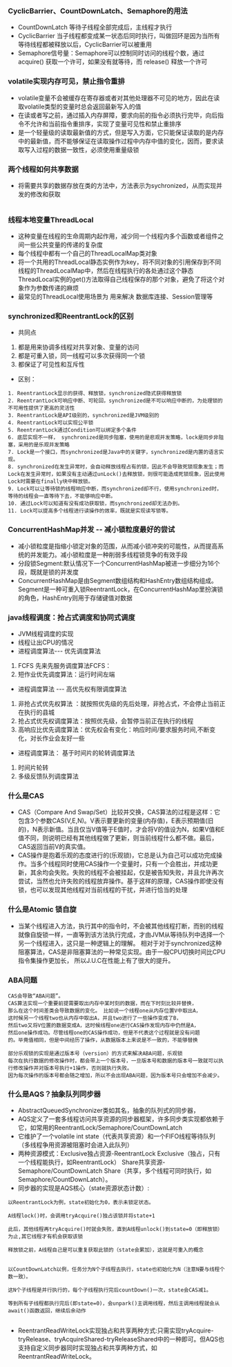### CyclicBarrier、CountDownLatch、Semaphore的用法
- CountDownLatch 等待子线程全部完成后，主线程才执行
- CyclicBarrier 当子线程都变成某一状态后同时执行，叫做回环是因为当所有等待线程都被释放以后，CyclicBarrier可以被重用
- Semaphore信号量：Semaphore可以控制同时访问的线程个数，通过 acquire() 获取一个许可，如果没有就等待，而 release() 释放一个许可


### volatile实现内存可见，禁止指令重排
- volatile变量不会被缓存在寄存器或者对其他处理器不可见的地方，因此在读取volatile类型的变量时总会返回最新写入的值
- 在读或者写之前，通过插入内存屏障，要求向前的指令必须执行完毕，向后指令不允许和当前指令重排序，实现了变量可见性和禁止重排序
- 是一个轻量级的读取最新值的方式，但是写入方面，它只能保证读取的是内存中的最新值，而不能够保证在读取操作过程中内存中值的变化，因而，要求读取写入过程的数据一致性，必须使用重量级锁

### 两个线程如何共享数据
- 将需要共享的数据存放在类的方法中，方法表示为sychronized，从而实现并发的修改和获取
```text

```

### 线程本地变量ThreadLocal
- 这种变量在线程的生命周期内起作用，减少同一个线程内多个函数或者组件之间一些公共变量的传递的复杂度
- 每个线程中都有一个自己的ThreadLocalMap类对象
- 将一个共用的ThreadLocal静态实例作为key，将不同对象的引用保存到不同线程的ThreadLocalMap中，然后在线程执行的各处通过这个静态ThreadLocal实例的get()方法取得自己线程保存的那个对象，避免了将这个对象作为参数传递的麻烦
- 最常见的ThreadLocal使用场景为 用来解决 数据库连接、Session管理等

### synchronized和ReentrantLock的区别
- 共同点
1. 都是用来协调多线程对共享对象、变量的访问 
2. 都是可重入锁，同一线程可以多次获得同一个锁 
3. 都保证了可见性和互斥性

- 区别：
```text
1. ReentrantLock显示的获得、释放锁，synchronized隐式获得释放锁 
2. ReentrantLock可响应中断、可轮回，synchronized是不可以响应中断的，为处理锁的不可用性提供了更高的灵活性 
3. ReentrantLock是API级别的，synchronized是JVM级别的 
4. ReentrantLock可以实现公平锁 
5. ReentrantLock通过Condition可以绑定多个条件 
6. 底层实现不一样， synchronized是同步阻塞，使用的是悲观并发策略，lock是同步非阻塞，采用的是乐观并发策略 
7. Lock是一个接口，而synchronized是Java中的关键字，synchronized是内置的语言实现。 
8. synchronized在发生异常时，会自动释放线程占有的锁，因此不会导致死锁现象发生；而Lock在发生异常时，如果没有主动通过unLock()去释放锁，则很可能造成死锁现象，因此使用Lock时需要在finally块中释放锁。 
9. Lock可以让等待锁的线程响应中断，而synchronized却不行，使用synchronized时，等待的线程会一直等待下去，不能够响应中断。 
10. 通过Lock可以知道有没有成功获取锁，而synchronized却无法办到。
11. Lock可以提高多个线程进行读操作的效率，既就是实现读写锁等。
```
### ConcurrentHashMap并发 -- 减小锁粒度最好的尝试
- 减小锁粒度是指缩小锁定对象的范围，从而减小锁冲突的可能性，从而提高系统的并发能力。减小锁粒度是一种削弱多线程锁竞争的有效手段
- 分段锁Segment:默认情况下一个ConcurrentHashMap被进一步细分为16个段，既就是锁的并发度
- ConcurrentHashMap是由Segment数组结构和HashEntry数组结构组成。Segment是一种可重入锁ReentrantLock，在ConcurrentHashMap里扮演锁的角色，HashEntry则用于存储键值对数据

### java线程调度：抢占式调度和协同式调度
- JVM线程调度的实现
- 线程让出CPU的情况
- 进程调度算法--- 优先调度算法
1. FCFS 先来先服务调度算法FCFS：
2. 短作业优先调度算法：运行时间左端
- 进程调度算法 --- 高优先权有限调度算法
1. 非抢占式优先权算法 ：就按照优先级的先后处理，非抢占式，不会停止当前正在执行的县城
2. 抢占式优先权调度算法：按照优先级，会暂停当前正在执行的线程
3. 高响应比优先调度算法：优先权会有变化：响应时间/要求服务时间,不断变化，对长作业会友好一些
- 进程调度算法： 基于时间片的轮转调度算法
1. 时间片轮转
2. 多级反馈队列调度算法



### 什么是CAS
- CAS（Compare And Swap/Set）比较并交换，CAS算法的过程是这样：它包含3个参数CAS(V,E,N)。V表示要更新的变量(内存值)，E表示预期值(旧的)，N表示新值。当且仅当V值等于E值时，才会将V的值设为N，如果V值和E值不同，则说明已经有其他线程做了更新，则当前线程什么都不做。最后，CAS返回当前V的真实值。
- CAS操作是抱着乐观的态度进行的(乐观锁)，它总是认为自己可以成功完成操作。当多个线程同时使用CAS操作一个变量时，只有一个会胜出，并成功更新，其余均会失败。失败的线程不会被挂起，仅是被告知失败，并且允许再次尝试，当然也允许失败的线程放弃操作。基于这样的原理，CAS操作即使没有锁，也可以发现其他线程对当前线程的干扰，并进行恰当的处理

### 什么是Atomic 锁自旋
- 当某个线程进入方法，执行其中的指令时，不会被其他线程打断，而别的线程就像自旋锁一样，一直等到该方法执行完成，才由JVM从等待队列中选择一个另一个线程进入，这只是一种逻辑上的理解。 相对于对于synchronized这种阻塞算法，CAS是非阻塞算法的一种常见实现。由于一般CPU切换时间比CPU指令集操作更加长， 所以J.U.C在性能上有了很大的提升。

### ABA问题
```text
CAS会导致“ABA问题”。
CAS算法实现一个重要前提需要取出内存中某时刻的数据，而在下时刻比较并替换，
那么在这个时间差类会导致数据的变化。 比如说一个线程one从内存位置V中取出A，
这时候另一个线程two也从内存中取出A，并且two进行了一些操作变成了B，
然后two又将V位置的数据变成A，这时候线程one进行CAS操作发现内存中仍然是A，
然后one操作成功。尽管线程one的CAS操作成功，但是不代表这个过程就是没有问题
的。毕竟值相同，但是中间经历了操作，从数据版本上来说是不一致的，不能够替换 

部分乐观锁的实现是通过版本号（version）的方式来解决ABA问题，乐观锁
每次在执行数据的修改操作时，都会带上一个版本号，一旦版本号和数据的版本号一致就可以执行修改操作并对版本号执行+1操作，否则就执行失败。
因为每次操作的版本号都会随之增加，所以不会出现ABA问题，因为版本号只会增加不会减少。
```

### 什么是AQS？抽象队列同步器
- AbstractQueuedSynchronizer类如其名，抽象的队列式的同步器，
- AQS定义了一套多线程访问共享资源的同步器框架，许多同步类实现都依赖于它，如常用的ReentrantLock/Semaphore/CountDownLatch
- 它维护了一个volatile int state（代表共享资源）和一个FIFO线程等待队列（多线程争用资源被阻塞时会进入此队列）
- 两种资源模式：Exclusive独占资源-ReentrantLock Exclusive（独占，只有一个线程能执行，如ReentrantLock） Share共享资源-Semaphore/CountDownLatch Share（共享，多个线程可同时执行，如Semaphore/CountDownLatch）。
- 同步器的实现是AQS核心（state资源状态计数）:
```text
以ReentrantLock为例，state初始化为0，表示未锁定状态。

A线程lock()时，会调用tryAcquire()独占该锁并将state+1

此后，其他线程再tryAcquire()时就会失败，直到A线程unlock()到state=0（即释放锁）为止,其它线程才有机会获取该锁

释放锁之前，A线程自己是可以重复获取此锁的（state会累加），这就是可重入的概念


以CountDownLatch以例，任务分为N个子线程去执行，state也初始化为N（注意N要与线程个数一致）。

这N个子线程是并行执行的，每个子线程执行完后countDown()一次，state会CAS减1。

等到所有子线程都执行完后(即state=0)，会unpark()主调用线程，然后主调用线程就会从await()函数返回，继续后余动作


```
- ReentrantReadWriteLock实现独占和共享两种方式:只需实现tryAcquire-tryRelease、tryAcquireShared-tryReleaseShared中的一种即可。但AQS也支持自定义同步器同时实现独占和共享两种方式，如ReentrantReadWriteLock。
